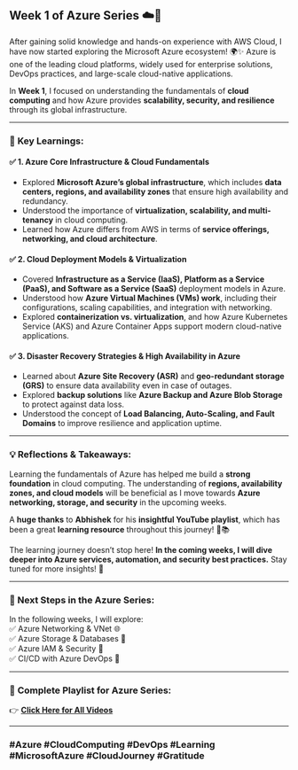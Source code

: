 ## **Week 1 of Azure Series ☁️🚀**  

After gaining solid knowledge and hands-on experience with AWS Cloud, I have now started exploring the Microsoft Azure ecosystem! 🌍✨ Azure is one of the leading cloud platforms, widely used for enterprise solutions, DevOps practices, and large-scale cloud-native applications.  

In **Week 1**, I focused on understanding the fundamentals of **cloud computing** and how Azure provides **scalability, security, and resilience** through its global infrastructure.  

---

### 🔹 **Key Learnings:**  

#### ✅ **1. Azure Core Infrastructure & Cloud Fundamentals**  
- Explored **Microsoft Azure’s global infrastructure**, which includes **data centers, regions, and availability zones** that ensure high availability and redundancy.  
- Understood the importance of **virtualization, scalability, and multi-tenancy** in cloud computing.  
- Learned how Azure differs from AWS in terms of **service offerings, networking, and cloud architecture**.  

#### ✅ **2. Cloud Deployment Models & Virtualization**  
- Covered **Infrastructure as a Service (IaaS), Platform as a Service (PaaS), and Software as a Service (SaaS)** deployment models in Azure.  
- Understood how **Azure Virtual Machines (VMs) work**, including their configurations, scaling capabilities, and integration with networking.  
- Explored **containerization vs. virtualization**, and how Azure Kubernetes Service (AKS) and Azure Container Apps support modern cloud-native applications.  

#### ✅ **3. Disaster Recovery Strategies & High Availability in Azure**  
- Learned about **Azure Site Recovery (ASR)** and **geo-redundant storage (GRS)** to ensure data availability even in case of outages.  
- Explored **backup solutions** like **Azure Backup and Azure Blob Storage** to protect against data loss.  
- Understood the concept of **Load Balancing, Auto-Scaling, and Fault Domains** to improve resilience and application uptime.  

---

### **💡 Reflections & Takeaways:**  
Learning the fundamentals of Azure has helped me build a **strong foundation** in cloud computing. The understanding of **regions, availability zones, and cloud models** will be beneficial as I move towards **Azure networking, storage, and security** in the upcoming weeks.  

A **huge thanks** to **Abhishek** for his **insightful YouTube playlist**, which has been a great **learning resource** throughout this journey! 🎥📚  

The learning journey doesn’t stop here! **In the coming weeks, I will dive deeper into Azure services, automation, and security best practices.** Stay tuned for more insights! 🚀  

---

### **📌 Next Steps in the Azure Series:**  
In the following weeks, I will explore:  
✅ Azure Networking & VNet 🌐  
✅ Azure Storage & Databases 📂  
✅ Azure IAM & Security 🔐  
✅ CI/CD with Azure DevOps 🚀  

---

### 🔗 **Complete Playlist for Azure Series:**  
👉 **[Click Here for All Videos](https://youtube.com/playlist?list=PLdpzxOOAlwvIcxgCUyBHVOcWs0Krjx9xR&si=ZfqDCZ1DuJB74Icd)**  

---

### **#Azure #CloudComputing #DevOps #Learning #MicrosoftAzure #CloudJourney #Gratitude**
